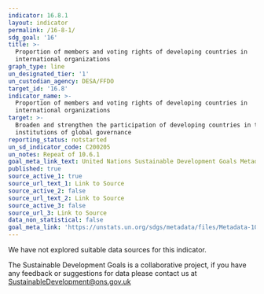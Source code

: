 ```yaml
---
indicator: 16.8.1
layout: indicator
permalink: /16-8-1/
sdg_goal: '16'
title: >-
  Proportion of members and voting rights of developing countries in
  international organizations
graph_type: line
un_designated_tier: '1'
un_custodian_agency: DESA/FFDO
target_id: '16.8'
indicator_name: >-
  Proportion of members and voting rights of developing countries in
  international organizations
target: >-
  Broaden and strengthen the participation of developing countries in the
  institutions of global governance
reporting_status: notstarted
un_sd_indicator_code: C200205
un_notes: Repeat of 10.6.1
goal_meta_link_text: United Nations Sustainable Development Goals Metadata (pdf 1361kB)
published: true
source_active_1: true
source_url_text_1: Link to Source
source_active_2: false
source_url_text_2: Link to Source
source_active_3: false
source_url_3: Link to Source
data_non_statistical: false
goal_meta_link: 'https://unstats.un.org/sdgs/metadata/files/Metadata-10-06-01.pdf'
---
```


We have not explored suitable data sources for this indicator. 

The Sustainable Development Goals is a collaborative project, if you have any feedback or suggestions for data please contact us at <SustainableDevelopment@ons.gov.uk>
